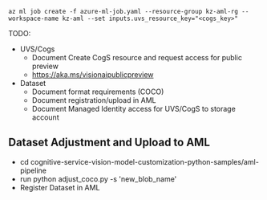 ```az ml job create -f azure-ml-job.yaml --resource-group kz-aml-rg --workspace-name kz-aml --set inputs.uvs_resource_key="<cogs_key>"```

TODO:
- UVS/Cogs
  - Document Create CogS resource and request access for public preview
  - https://aka.ms/visionaipublicpreview
- Dataset
  - Document format requirements (COCO)
  - Document registration/upload in AML
  - Document Managed Identity access for UVS/CogS to storage account

## Dataset Adjustment and Upload to AML
- cd cognitive-service-vision-model-customization-python-samples/aml-pipeline
- run python adjust_coco.py -s 'new_blob_name'
- Register Dataset in AML
